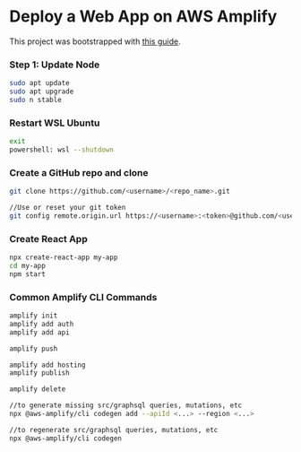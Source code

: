 # Deploy a Web App on AWS Amplify

This project was bootstrapped with [this guide](https://aws.amazon.com/getting-started/guides/deploy-webapp-amplify/?pg=webappamplify).

### Step 1: Update Node
```sh
sudo apt update
sudo apt upgrade
sudo n stable
```

### Restart WSL Ubuntu
```sh
exit
powershell: wsl --shutdown
```

### Create a GitHub repo and clone
```sh
git clone https://github.com/<username>/<repo_name>.git

//Use or reset your git token
git config remote.origin.url https://<username>:<token>@github.com/<username>/<repo_name>.git

```

### Create React App
```sh
npx create-react-app my-app
cd my-app
npm start
```

### Common Amplify CLI Commands
```sh
amplify init
amplify add auth
amplify add api

amplify push

amplify add hosting
amplify publish

amplify delete

//to generate missing src/graphsql queries, mutations, etc
npx @aws-amplify/cli codegen add --apiId <...> --region <...>

//to regenerate src/graphsql queries, mutations, etc
npx @aws-amplify/cli codegen
```